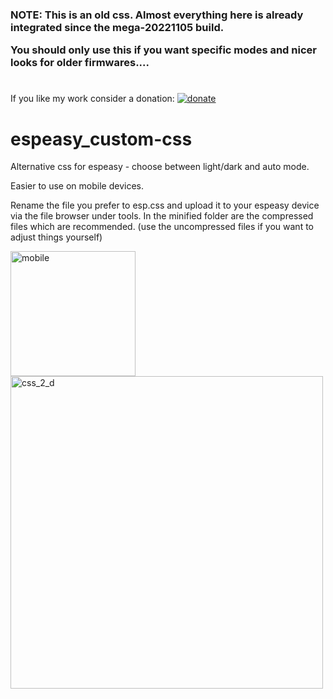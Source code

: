 <h3><strong>NOTE: This is an old css. Almost everything here is already integrated since the mega-20221105 build.

You should only use this if you want specific modes and nicer looks for older firmwares....</strong><h3>

 # 
  
  

If you like my work consider a donation: [![donate](https://img.shields.io/badge/donate-ko--fi-orange)](https://ko-fi.com/chromoxdor)

# espeasy_custom-css
Alternative css for espeasy - choose between light/dark and auto mode.

Easier to use on mobile devices.

Rename the file you prefer to esp.css and upload it to your espeasy device via the file browser under tools.
In the minified folder are the compressed files which are recommended. (use the uncompressed files if you want to adjust things yourself)

<img width="200" alt="mobile" src="https://user-images.githubusercontent.com/33860956/160300242-965b4eea-d28b-449a-9a27-e93cd249c409.png">
<img width="500" alt="css_2_d" src="https://user-images.githubusercontent.com/33860956/160300244-5579f033-8d9a-47df-a439-f9d2267b9a88.png">
